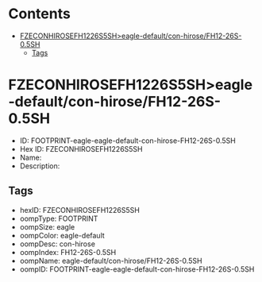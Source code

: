 



Contents
========

* [FZECONHIROSEFH1226S5SH>eagle-default/con-hirose/FH12-26S-0.5SH](#fzeconhirosefh1226s5sheagle-defaultcon-hirosefh12-26s-05sh)
	* [Tags](#tags)

# FZECONHIROSEFH1226S5SH>eagle-default/con-hirose/FH12-26S-0.5SH

- ID: FOOTPRINT-eagle-eagle-default-con-hirose-FH12-26S-0.5SH
- Hex ID: FZECONHIROSEFH1226S5SH
- Name: 
- Description: 

## Tags

- hexID: FZECONHIROSEFH1226S5SH
- oompType: FOOTPRINT
- oompSize: eagle
- oompColor: eagle-default
- oompDesc: con-hirose
- oompIndex: FH12-26S-0.5SH
- oompName: eagle-default/con-hirose/FH12-26S-0.5SH
- oompID: FOOTPRINT-eagle-eagle-default-con-hirose-FH12-26S-0.5SH
